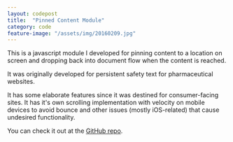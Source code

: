 ```yaml
---
layout: codepost
title:  "Pinned Content Module"
category: code
feature-image: "/assets/img/20160209.jpg"
---
```


This is a javascript module I developed for pinning content to a location on screen and dropping back into document flow when the content is reached.

It was originally developed for persistent safety text for pharmaceutical websites.

It has some elaborate features since it was destined for consumer-facing sites.  It has it's own scrolling implementation with velocity on mobile devices to avoid bounce and other issues (mostly iOS-related) that cause undesired functionality.  

You can check it out at the [GitHub repo][isi-gh].

[isi-gh]: https://github.com/jschevling/pinned_isi
